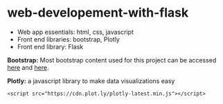 # web-developement-with-flask

- Web app essentials: html, css, javascript
- Front end libraries: bootstrap, Plotly
- Front end library: Flask 

__Bootstrap:__ Most bootstrap content used for this project can be accessed [here](https://getbootstrap.com/docs/5.1/getting-started/introduction/) and [here](https://getbootstrap.com/docs/5.1/components/navbar/).

__Plotly:__ a javascript library to make data visualizations easy

```
<script src="https://cdn.plot.ly/plotly-latest.min.js"></script>
```
